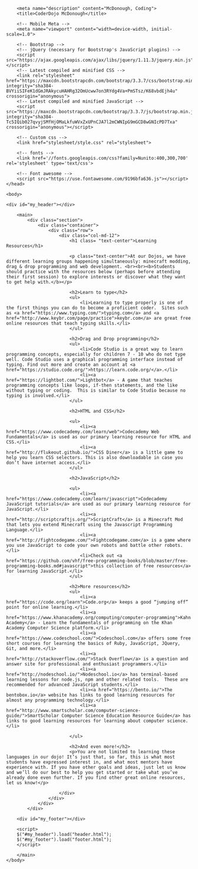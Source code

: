 <!DOCTYPE html>
<html lang ="en">
    <head>
        <meta charset="utf-8">
    	<meta name="author" content="CoderDojo McDonough team">
    	<meta http-equiv="X-UA-Compatible" content="IE=edge">
    	<!-- The above 3 meta tags *must* come first in the head; any other head content must come *after* these tags -->
    	
    	<meta name="description" content="McDonough, Coding">
    	<title>CoderDojo McDonough</title>

    	<!-- Mobile Meta -->
    	<meta name="viewport" content="width=device-width, initial-scale=1.0">
    	
  		<!-- Bootstrap -->
  		<!-- jQuery (necessary for Bootstrap's JavaScript plugins) -->
        <script src="https://ajax.googleapis.com/ajax/libs/jquery/1.11.3/jquery.min.js"></script>
  		<!-- Latest compiled and minified CSS -->
        <link rel="stylesheet" href="https://maxcdn.bootstrapcdn.com/bootstrap/3.3.7/css/bootstrap.min.css" integrity="sha384-BVYiiSIFeK1dGmJRAkycuHAHRg32OmUcww7on3RYdg4Va+PmSTsz/K68vbdEjh4u" crossorigin="anonymous">
        <!-- Latest compiled and minified JavaScript -->
        <script src="https://maxcdn.bootstrapcdn.com/bootstrap/3.3.7/js/bootstrap.min.js" integrity="sha384-Tc5IQib027qvyjSMfHjOMaLkfuWVxZxUPnCJA7l2mCWNIpG9mGCD8wGNIcPD7Txa" crossorigin="anonymous"></script>
          
        <!-- Custom css --> 
  		<link href="stylesheet/style.css" rel="stylesheet">
  		
  		<!-- fonts -->
        <link href='//fonts.googleapis.com/css?family=Nunito:400,300,700' rel='stylesheet' type='text/css'>
          
        <!-- Font awesome -->
        <script src="https://use.fontawesome.com/9196bfa636.js"></script>
    </head>
    
    <body>
 
    <div id="my_header"></div>
      
        <main>
            <div class="section">
		        <div class="container">
	                <div class="row">
				        <div class="col-md-12">
                            <h1 class= "text-center">Learning Resources</h1>
                            
                            <p class="text-center">At our Dojos, we have different learning groups happening simultaneously: minecraft modding, drag & drop programming and web development. <br><br><b>Students should practice with the resources below (perhaps before attending their first session) to explore interests or discover what they want to get help with.</b></p>
                            
                            <h2>Learn to type</h2>
                            <ul>
                                <li>Learning to type properly is one of the first things you can do to become a proficient coder.  Sites such as <a href="https://www.typing.com/">typing.com</a> and <a href="http://www.keybr.com/page/practice">keybr.com</a> are great free online resources that teach typing skills.</li>
                            </ul>

                            <h2>Drag and Drop programming</h2>
                            <ul>
                                <li>Code Studio is a great way to learn programming concepts, especially for children 7 - 10 who do not type well. Code Studio uses a graphical programming interface instead of typing. Find out more and create an account at <a href="https://studio.code.org/">https://learn.code.org/</a>.</li>
                                <li><a href="https://lightbot.com/">Lightbot</a> - A game that teaches programming concepts like loops, if-then statements, and the like without typing or coding.  This is similar to Code Studio because no typing is involved.</li>
                            </ul>
                            
                            <h2>HTML and CSS</h2>
                            
                            <ul>
                                <li><a href="https://www.codecademy.com/learn/web">Codecademy Web Fundamentals</a> is used as our primary learning resource for HTML and CSS.</li>
                                <li><a href="http://flukeout.github.io/">CSS Diner</a> is a little game to help you learn CSS selectors. This is also downloadable in case you don’t have internet access.</li>
                            </ul>
                            
                            <h2>JavaScript</h2>
                            
                            <ul>
                                <li><a href="https://www.codecademy.com/learn/javascript">Codecademy JavaScript tutorials</a> are used as our primary learning resource for JavaScript.</li>
                                <li><a href="http://scriptcraftjs.org/">ScriptCraft</a> is a Minecraft Mod that lets you extend Minecraft using the Javascript Programming Language.</li>
                                <li><a href="http://fightcodegame.com/">Fightcodegame.com</a> is a game where you use JavaScript to code your own robots and battle other robots.</li>
                                <li>Check out <a href="https://github.com/vhf/free-programming-books/blob/master/free-programming-books.md#javascript">this collection of free resources</a> for learning JavaScript.</li>
                            </ul>
                            
                            <h2>More resources</h2>
                            <ul>
                                <li><a href="https://code.org/learn">Code.org</a> keeps a good “jumping off” point for online learning.</li>
                                <li><a href="https://www.khanacademy.org/computing/computer-programming">Kahn Academy</a> - Learn the fundamentals of programming on the Khan Academy Computer Science platform.</li>
                                <li><a href="https://www.codeschool.com/">Codeschool.com</a> offers some free short courses for learning the basics of Ruby, JavaScript, JQuery, Git, and more.</li>
                                <li><a href="http://stackoverflow.com/">Stack Overflow</a> is a question and answer site for professional and enthusiast programmers.</li>
                                <li><a href="http://nodeschool.io/">Nodeschool.io</a> has terminal-based learning lessons for node.js, npm and other related tools.  These are recommended for advanced JavaScript students.</li>
                                <li><a href="https://bento.io/">The bentobox.io</a> website has links to good learning resources for almost any programming technology.</li>
                                <li><a href="http://www.smartscholar.com/computer-science-guide/">SmartScholar Computer Science Education Resource Guide</a> has links to good learning resources for learning about computer science.</li>
				    
                            </ul>
                            
                            <h2>And even more!</h2>
                            <p>You are not limited to learning these languages in our dojo! It’s just that, so far, this is what most students have expressed interest in, and what most mentors have experience with. If you have other goals and ideas, just let us know and we’ll do our best to help you get started or take what you’ve already done even further. If you find other great online resources, let us know!</p>
               
                        </div>
                    </div>
                </div>
            </div>
                
        <div id="my_footer"></div>
        
        <script> 
        $("#my_header").load("header.html");
        $("#my_footer").load("footer.html");
        </script> 

        </main>
    </body>
</html>
